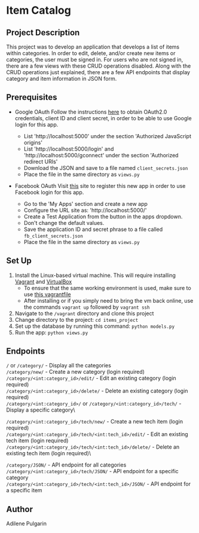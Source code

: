 # Item Catalog

## Project Description
This project was to develop an application that develops a list of items within categories. In order to edit, delete, and/or create new items or categories, the user must be signed in. For users who are not signed in, there are a few views with these CRUD operations disabled. Along with the CRUD operations just explained, there are a few API endpoints that display category and item information in JSON form.

## Prerequisites
- Google OAuth
  Follow the instructions [here](https://developers.google.com/identity/protocols/OAuth2) to obtain OAuth2.0 credentials, client ID and client secret, in order to be able to use Google login for this app.
  - List 'http://localhost:5000' under the section 'Authorized JavaScript origins'
  - List 'http://localhost:5000/login' and 'http://localhost:5000/gconnect' under the section 'Authorized redirect URIs'
  - Download the JSON and save to a file named `client_secrets.json`
  - Place the file in the same directory as `views.py`

- Facebook OAuth
  Visit [this](https://developers.facebook.com) site to register this new app in order to use Facebook login for this app.
  - Go to the 'My Apps' section and create a new app
  - Configure the URL site as: 'http://localhost:5000/'
  - Create a Test Application from the button in the apps dropdown.
  - Don't change the default values.
  - Save the application ID and secret phrase to a file called `fb_client_secrets.json`
  - Place the file in the same directory as `views.py`

## Set Up
1. Install the Linux-based virtual machine. This will require installing [Vagrant](https://www.vagrantup.com/) and [VirtualBox](https://www.virtualbox.org/wiki/Download_Old_Builds_5_1)
    - To ensure that the same working environment is used, make sure to use [this vagrantfile](Vagrantfile)
    - After installing or if you simply need to bring the vm back online, use the commands `vagrant up` followed by `vagrant ssh`
2. Navigate to the `/vagrant` directory and clone this project
3. Change directory to the project: `cd items_project`
4. Set up the database by running this command: `python models.py`
5. Run the app: `python views.py`

## Endpoints
`/` or `/category/` - Display all the categories\
`/category/new/` - Create a new category (login required)\
`/category/<int:category_id>/edit/` - Edit an existing category (login required)\
`/category/<int:category_id>/delete/` - Delete an existing category (login required)\
`/category/<int:category_id>/` or `/category/<int:category_id>/tech/` - Display a specific category\

`/category/<int:category_id>/tech/new/` - Create a new tech item (login required)\
`/category/<int:category_id>/tech/<int:tech_id>/edit/` - Edit an existing tech item (login required)\
`/category/<int:category_id>/tech/<int:tech_id>/delete/` - Delete an existing tech item (login required)\

`/category/JSON/` - API endpoint for all categories\
`/category/<int:category_id>/tech/JSON/` - API endpoint for a specific category\
`/category/<int:category_id>/tech/<int:tech_id>/JSON/` - API endpoint for a specific item

## Author
Adilene Pulgarin

